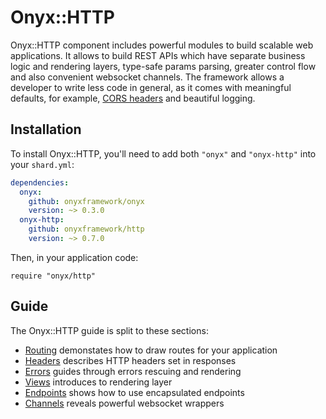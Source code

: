 # Onyx::HTTP

Onyx::HTTP component includes powerful modules to build scalable web applications. It allows to build REST APIs which have separate business logic and rendering layers, type-safe params parsing, greater control flow and also convenient websocket channels. The framework allows a developer to write less code in general, as it comes with meaningful defaults, for example, [CORS headers](/http/headers) and beautiful logging.

## Installation

To install Onyx::HTTP, you'll need to add both `"onyx"` and `"onyx-http"` into your `shard.yml`:

```yaml
dependencies:
  onyx:
    github: onyxframework/onyx
    version: ~> 0.3.0
  onyx-http:
    github: onyxframework/http
    version: ~> 0.7.0
```

Then, in your application code:

```crystal
require "onyx/http"
```

## Guide

The Onyx::HTTP guide is split to these sections:

* [Routing](/http/routing) demonstates how to draw routes for your application
* [Headers](/http/headers) describes HTTP headers set in responses
* [Errors](/http/errors) guides through errors rescuing and rendering
* [Views](/http/views) introduces to rendering layer
* [Endpoints](/http/endpoints) shows how to use encapsulated endpoints
* [Channels](/http/channels) reveals powerful websocket wrappers
